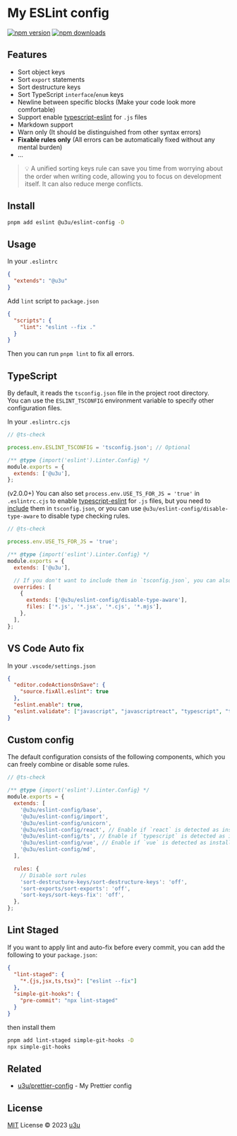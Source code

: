 # My ESLint config

[![npm version](https://badgen.net/npm/v/@u3u/eslint-config)](https://npm.im/@u3u/eslint-config) [![npm downloads](https://badgen.net/npm/dm/@u3u/eslint-config)](https://npm.im/@u3u/eslint-config)

## Features

- Sort object keys
- Sort `export` statements
- Sort destructure keys
- Sort TypeScript `interface`/`enum` keys
- Newline between specific blocks (Make your code look more comfortable)
- Support enable [typescript-eslint](https://github.com/typescript-eslint/typescript-eslint) for `.js` files
- Markdown support
- Warn only (It should be distinguished from other syntax errors)
- **Fixable rules only** (All errors can be automatically fixed without any mental burden)
- ...

> 💡 A unified sorting keys rule can save you time from worrying about the order when writing code, allowing you to focus on development itself. It can also reduce merge conflicts.

## Install

```sh
pnpm add eslint @u3u/eslint-config -D
```

## Usage

In your `.eslintrc`

```json
{
  "extends": "@u3u"
}
```

Add `lint` script to `package.json`

```json
{
  "scripts": {
    "lint": "eslint --fix ."
  }
}
```

Then you can run `pnpm lint` to fix all errors.

## TypeScript

By default, it reads the `tsconfig.json` file in the project root directory.  
You can use the `ESLINT_TSCONFIG` environment variable to specify other configuration files.

In your `.eslintrc.cjs`

```js
// @ts-check

process.env.ESLINT_TSCONFIG = 'tsconfig.json'; // Optional

/** @type {import('eslint').Linter.Config} */
module.exports = {
  extends: ['@u3u'],
};
```

(v2.0.0+) You can also set `process.env.USE_TS_FOR_JS = 'true'` in `.eslintrc.cjs` to enable [typescript-eslint](https://github.com/typescript-eslint/typescript-eslint) for `.js` files, but you need to [include](https://typescript-eslint.io/linting/troubleshooting#i-get-errors-telling-me-eslint-was-configured-to-run--however-that-tsconfig-does-not--none-of-those-tsconfigs-include-this-file) them in `tsconfig.json`, or you can use `@u3u/eslint-config/disable-type-aware` to disable type checking rules.

```js
// @ts-check

process.env.USE_TS_FOR_JS = 'true';

/** @type {import('eslint').Linter.Config} */
module.exports = {
  extends: ['@u3u'],

  // If you don't want to include them in `tsconfig.json`, you can also disable type checking rules.
  overrides: [
    {
      extends: ['@u3u/eslint-config/disable-type-aware'],
      files: ['*.js', '*.jsx', '*.cjs', '*.mjs'],
    },
  ],
};
```

## VS Code Auto fix

In your `.vscode/settings.json`

```json
{
  "editor.codeActionsOnSave": {
    "source.fixAll.eslint": true
  },
  "eslint.enable": true,
  "eslint.validate": ["javascript", "javascriptreact", "typescript", "typescriptreact", "vue", "markdown"]
}
```

## Custom config

The default configuration consists of the following components, which you can freely combine or disable some rules.

```js
// @ts-check

/** @type {import('eslint').Linter.Config} */
module.exports = {
  extends: [
    '@u3u/eslint-config/base',
    '@u3u/eslint-config/import',
    '@u3u/eslint-config/unicorn',
    '@u3u/eslint-config/react', // Enable if `react` is detected as installed.
    '@u3u/eslint-config/ts', // Enable if `typescript` is detected as installed and `tsconfig.json` exists.
    '@u3u/eslint-config/vue', // Enable if `vue` is detected as installed.
    '@u3u/eslint-config/md',
  ],

  rules: {
    // Disable sort rules
    'sort-destructure-keys/sort-destructure-keys': 'off',
    'sort-exports/sort-exports': 'off',
    'sort-keys/sort-keys-fix': 'off',
  },
};
```

## Lint Staged

If you want to apply lint and auto-fix before every commit, you can add the following to your `package.json`:

```json
{
  "lint-staged": {
    "*.{js,jsx,ts,tsx}": ["eslint --fix"]
  },
  "simple-git-hooks": {
    "pre-commit": "npx lint-staged"
  }
}
```

then install them

```sh
pnpm add lint-staged simple-git-hooks -D
npx simple-git-hooks
```

## Related

- [u3u/prettier-config](https://github.com/u3u/prettier-config) - My Prettier config

## License

[MIT](./LICENSE) License © 2023 [u3u](https://github.com/u3u)
